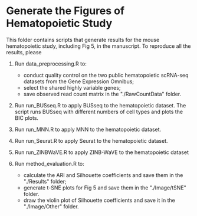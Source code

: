 # Generate the Figures of Hematopoietic Study

This folder contains scripts that generate results for the mouse hematopoietic study, including Fig 5, in the manuscript. To reproduce all the results, please

1. Run data_preprocessing.R to:
	- conduct quality control on the two public hematopoietic scRNA-seq datasets from the Gene Expression Omnibus;
	- select the shared highly variable genes;
	- save observed read count matrix in the "./RawCountData" folder.

2. Run run_BUSseq.R to apply BUSseq to the hematopoietic dataset. The script runs BUSseq with different numbers of cell types and plots the BIC plots.

3. Run run_MNN.R to apply MNN to the hematopoietic dataset.

4. Run run_Seurat.R to apply Seurat to the hematopoietic dataset.

5. Run run_ZINBWaVE.R to apply ZINB-WaVE to the hematopoietic dataset

6. Run method_evaluation.R to:
	- calculate the ARI and Silhouette coefficients and save them in the "./Results" folder; 
	- generate t-SNE plots for Fig 5 and save them in the "./Image/tSNE" folder.
	- draw the violin plot of Silhouette coefficients and save it in the "./Image/Other" folder.
